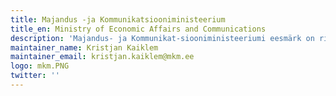 ```yaml
---
title: Majandus -ja Kommunikatsiooniministeerium
title_en: Ministry of Economic Affairs and Communications
description: 'Majandus- ja Kommunikat-siooniministeeriumi eesmärk on riigi majanduspoliitika väljatöötamise, elluviimise ja tulemuste hindamise kaudu luua tingimused Eesti majanduse konkurentsivõime kasvuks ning tasakaalustatud ja jätkusuutlikuks arenguks.'
maintainer_name: Kristjan Kaiklem
maintainer_email: kristjan.kaiklem@mkm.ee
logo: mkm.PNG
twitter: ''
---
```

